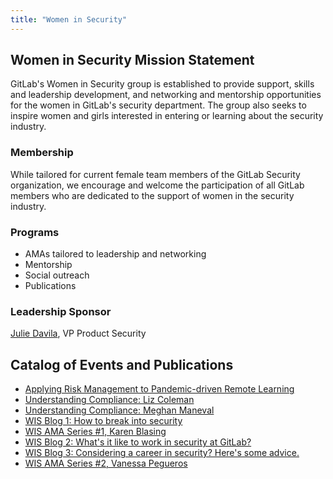 ```yaml
---
title: "Women in Security"
---
```


## Women in Security Mission Statement

GitLab's Women in Security group is established to provide support, skills and leadership development, and networking and mentorship opportunities for the women in GitLab's security department. The group also seeks to inspire women and girls interested in entering or learning about the security industry.

### Membership

While tailored for current female team members of the GitLab Security organization, we encourage and welcome the participation of all GitLab members who are dedicated to the support of women in the security industry.

### Programs

- AMAs tailored to leadership and networking
- Mentorship
- Social outreach
- Publications

### Leadership Sponsor

[Julie Davila](https://gitlab.com/juliedavila), VP Product Security

## Catalog of Events and Publications

- [Applying Risk Management to Pandemic-driven Remote Learning](https://about.gitlab.com/blog/2020/08/27/applying-risk-management-to-remote-learning/)
- [Understanding Compliance: Liz Coleman](https://www.youtube.com/watch?v=WfbAQfUz-_w)
- [Understanding Compliance: Meghan Maneval](https://www.youtube.com/watch?v=h95ddzEsTog)
- [WIS Blog 1: How to break into security](https://about.gitlab.com/blog/2020/11/12/breaking-into-security/)
- [WIS AMA Series #1, Karen Blasing](https://drive.google.com/file/d/1iLShz008zg9Eatvc4jmVQRy9amMVZK7o/view?usp=sharing)
- [WIS Blog 2: What's it like to work in security at GitLab?](https://about.gitlab.com/blog/2021/01/07/whats-it-like-to-work-security-at-gitlab/)
- [WIS Blog 3: Considering a career in security? Here's some advice.](https://about.gitlab.com/blog/2021/03/04/considering-a-career-in-security/)
- [WIS AMA Series #2, Vanessa Pegueros](https://docs.google.com/document/d/1HW3wAtrpoe0sH2Vx3vAC2UvSgxu03IZD52OXSPiLUkI/edit?usp=sharing)
